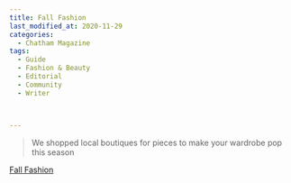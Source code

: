 ```yaml
---
title: Fall Fashion
last_modified_at: 2020-11-29
categories:
  - Chatham Magazine
tags:
  - Guide
  - Fashion & Beauty
  - Editorial 
  - Community
  - Writer



---
```


> We shopped local boutiques for pieces to make your wardrobe pop this season

[Fall Fashion](https://issuu.com/shannonmedia/docs/chatm_issue/38)
